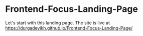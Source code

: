 # Frontend-Focus-Landing-Page
Let's start with this landing page.
The site is live at https://durgadevikh.github.io/Frontend-Focus-Landing-Page/
